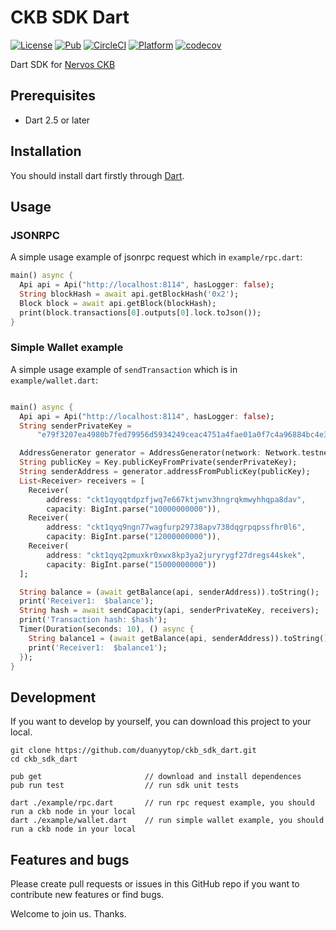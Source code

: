 # CKB SDK Dart

[![License](https://img.shields.io/badge/license-MIT-green)](https://github.com/nervosnetwork/ckb-sdk-java/blob/develop/LICENSE)
[![Pub](https://img.shields.io/pub/v/ckb_sdk_dart.svg)](https://pub.dev/packages/ckb_sdk_dart)
[![CircleCI](https://circleci.com/gh/duanyytop/ckb_sdk_dart/tree/master.svg?style=svg)](https://circleci.com/gh/duanyytop/ckb_sdk_dart/tree/master)
[![Platform](https://img.shields.io/badge/Platforms-Flutter%20%7C%20Dart_VM-4e4e4e.svg?colorA=28a745)](#installation)
[![codecov](https://codecov.io/gh/duanyytop/ckb_sdk_dart/branch/master/graph/badge.svg)](https://codecov.io/gh/duanyytop/ckb_sdk_dart)

Dart SDK for [Nervos CKB](https://github.com/nervosnetwork/ckb)

## Prerequisites

- Dart 2.5 or later

## Installation

You should install dart firstly through [Dart](https://dart.dev/get-dart).

## Usage

### JSONRPC

A simple usage example of jsonrpc request which in `example/rpc.dart`:

```dart
main() async {
  Api api = Api("http://localhost:8114", hasLogger: false);
  String blockHash = await api.getBlockHash('0x2');
  Block block = await api.getBlock(blockHash);
  print(block.transactions[0].outputs[0].lock.toJson());
}
```

### Simple Wallet example

A simple usage example of `sendTransaction` which is in `example/wallet.dart`:

```dart

main() async {
  Api api = Api("http://localhost:8114", hasLogger: false);
  String senderPrivateKey =
      "e79f3207ea4980b7fed79956d5934249ceac4751a4fae01a0f7c4a96884bc4e3";

  AddressGenerator generator = AddressGenerator(network: Network.testnet);
  String publicKey = Key.publicKeyFromPrivate(senderPrivateKey);
  String senderAddress = generator.addressFromPublicKey(publicKey);
  List<Receiver> receivers = [
    Receiver(
        address: "ckt1qyqqtdpzfjwq7e667ktjwnv3hngrqkmwyhhqpa8dav",
        capacity: BigInt.parse("10000000000")),
    Receiver(
        address: "ckt1qyq9ngn77wagfurp29738apv738dqgrpqpssfhr0l6",
        capacity: BigInt.parse("12000000000")),
    Receiver(
        address: "ckt1qyq2pmuxkr0xwx8kp3ya2juryrygf27dregs44skek",
        capacity: BigInt.parse("15000000000"))
  ];

  String balance = (await getBalance(api, senderAddress)).toString();
  print('Receiver1:  $balance');
  String hash = await sendCapacity(api, senderPrivateKey, receivers);
  print('Transaction hash: $hash');
  Timer(Duration(seconds: 10), () async {
    String balance1 = (await getBalance(api, senderAddress)).toString();
    print('Receiver1:  $balance1');
  });
}

```

## Development

If you want to develop by yourself, you can download this project to your local.

```shell
git clone https://github.com/duanyytop/ckb_sdk_dart.git
cd ckb_sdk_dart

pub get                       // download and install dependences
pub run test                  // run sdk unit tests

dart ./example/rpc.dart       // run rpc request example, you should run a ckb node in your local
dart ./example/wallet.dart    // run simple wallet example, you should run a ckb node in your local
```

## Features and bugs

Please create pull requests or issues in this GitHub repo if you want to contribute new features or find bugs.

Welcome to join us. Thanks.
